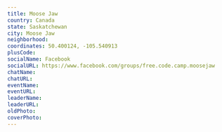 ```yaml
---
title: Moose Jaw
country: Canada
state: Saskatchewan
city: Moose Jaw
neighborhood: 
coordinates: 50.400124, -105.540913
plusCode:
socialName: Facebook
socialURL: https://www.facebook.com/groups/free.code.camp.moosejaw
chatName:
chatURL:
eventName:
eventURL:
leaderName:
leaderURL:
oldPhoto: 
coverPhoto:
---
```

